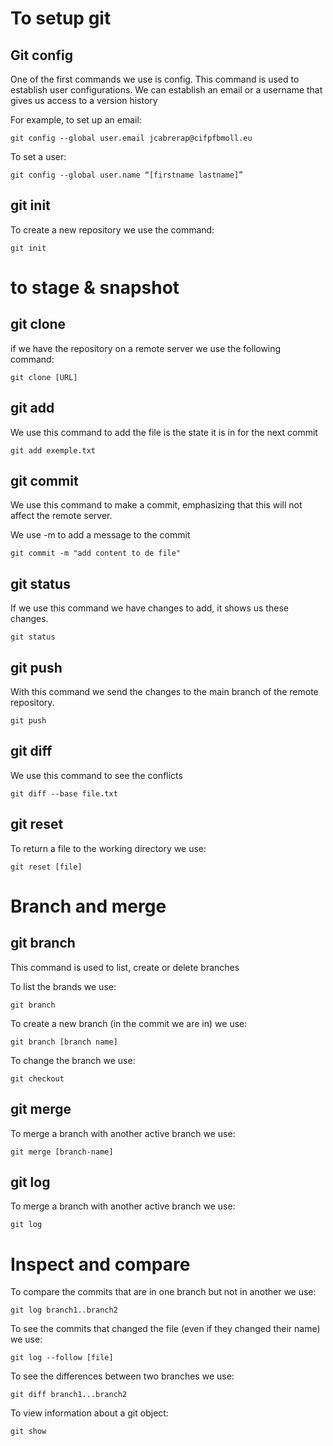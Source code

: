 # To setup git

## Git config

One of the first commands we use is config. This command is used to establish user configurations.
We can establish an email or a username that gives us access to a version history

For example, to set up an email:

`git config --global user.email jcabrerap@cifpfbmoll.eu`

To set a user:

`git config --global user.name “[firstname lastname]”`

## git init

To create a new repository we use the command:

`git init`

# to stage & snapshot

## git clone

if we have the repository on a remote server we use the following command:

`git clone [URL]`

## git add

We use this command to add the file is the state it is in for the next commit

`git add exemple.txt`

## git commit

We use this command to make a commit, emphasizing that this will not affect the remote server.

We use -m to add a message to the commit

`git commit -m "add content to de file"`

## git status

If we use this command we have changes to add, it shows us these changes.

`git status`

## git push

With this command we send the changes to the main branch of the remote repository.

`git push`

## git diff

We use this command to see the conflicts

`git diff --base file.txt`

## git reset

To return a file to the working directory we use:

`git reset [file]`

# Branch and merge

## git branch

This command is used to list, create or delete branches

To list the brands we use:

`git branch`

To create a new branch (in the commit we are in) we use:

`git branch [branch name]`

To change the branch we use:

`git checkout`

## git merge

To merge a branch with another active branch we use:

`git merge [branch-name]`

## git log

To merge a branch with another active branch we use:

`git log`


# Inspect and compare

To compare the commits that are in one branch but not in another we use:

`git log branch1..branch2`

To see the commits that changed the file (even if they changed their name) we use:

`git log --follow [file]`

To see the differences between two branches we use:

`git diff branch1...branch2`

To view information about a git object:

`git show`
